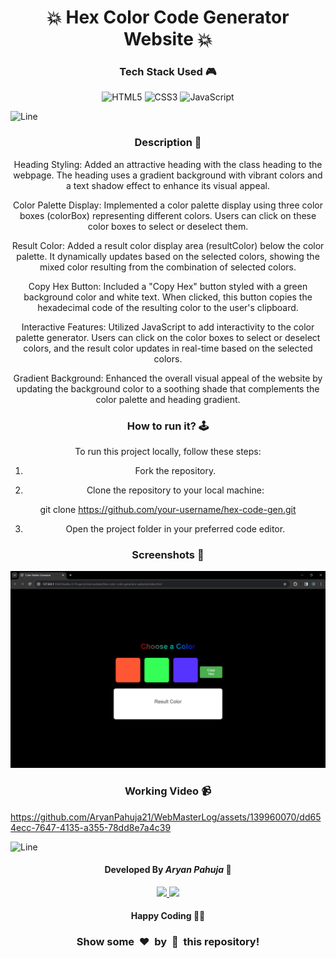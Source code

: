 <h1 align='center'><b>💥 Hex Color Code Generator Website 💥</b></h1>

<!-- -------------------------------------------------------------------------------------------------------------- -->

<h3 align='center'>Tech Stack Used 🎮</h3>

<div align='center'>
   
  ![HTML5](https://img.shields.io/badge/html5-%23E34F26.svg?style=for-the-badge&logo=html5&logoColor=white)
  ![CSS3](https://img.shields.io/badge/css3-%231572B6.svg?style=for-the-badge&logo=css3&logoColor=white)
  ![JavaScript](https://img.shields.io/badge/javascript-%23323330.svg?style=for-the-badge&logo=javascript&logoColor=%23F7DF1E)
  
</div>


![Line](https://github.com/Avdhesh-Varshney/WebMasterLog/assets/114330097/4b78510f-a941-45f8-a9d5-80ed0705e847)

<!-- -------------------------------------------------------------------------------------------------------------- -->

<h3 align='center'>Description 📃</h3>

<div align='center'>
    <p>
Heading Styling: Added an attractive heading with the class heading to the webpage. The heading uses a gradient background with vibrant colors and a text shadow effect to enhance its visual appeal.

Color Palette Display: Implemented a color palette display using three color boxes (colorBox) representing different colors. Users can click on these color boxes to select or deselect them.

Result Color: Added a result color display area (resultColor) below the color palette. It dynamically updates based on the selected colors, showing the mixed color resulting from the combination of selected colors.

Copy Hex Button: Included a "Copy Hex" button styled with a green background color and white text. When clicked, this button copies the hexadecimal code of the resulting color to the user's clipboard.

Interactive Features: Utilized JavaScript to add interactivity to the color palette generator. Users can click on the color boxes to select or deselect colors, and the result color updates in real-time based on the selected colors.

Gradient Background: Enhanced the overall visual appeal of the website by updating the background color to a soothing shade that complements the color palette and heading gradient.
    </p>
</div>


<!-- -------------------------------------------------------------------------------------------------------------- -->

<h3 align='center'>How to run it? 🕹️</h3>

<div align='center'>
    <p>
To run this project locally, follow these steps:

1. Fork the repository.

2. Clone the repository to your local machine:

git clone https://github.com/your-username/hex-code-gen.git

3. Open the project folder in your preferred code editor.
    </p>
</div>

<!-- -------------------------------------------------------------------------------------------------------------- -->

<h3 align='center'>Screenshots 📸</h3>
<img src='Hex-color-code-generator-website.webp'>


<h3 align='center'>Working Video 📹</h3>

https://github.com/AryanPahuja21/WebMasterLog/assets/139960070/dd654ecc-7647-4135-a355-78dd8e7a4c39


![Line](https://github.com/Avdhesh-Varshney/WebMasterLog/assets/114330097/4b78510f-a941-45f8-a9d5-80ed0705e847)

<!-- -------------------------------------------------------------------------------------------------------------- -->

<h4 align='center'>Developed By <b><i>Aryan Pahuja</i></b> 👦</h4>
<p align='center'>
  <a href='https://www.linkedin.com/in/aryan-pahuja/'>
    <img src='https://img.shields.io/badge/linkedin-%230077B5.svg?style=for-the-badge&logo=linkedin&logoColor=white' />
  </a>
  <a href='https://github.com/AryanPahuja21'>
    <img src='https://img.shields.io/badge/github-%23121011.svg?style=for-the-badge&logo=github&logoColor=white' />
  </a>
</p>

<h4 align='center'>Happy Coding 🧑‍💻</h4>

<h3 align="center">Show some &nbsp;❤️&nbsp; by &nbsp;🌟&nbsp; this repository!</h3>
